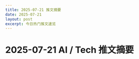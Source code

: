 ```yaml
---
title: 2025-07-21 推文摘要
date: 2025-07-21
layout: post
excerpt: 今日热门推文速览
---
```


# 2025-07-21 AI / Tech 推文摘要

